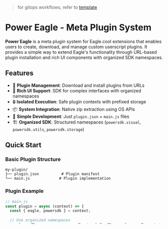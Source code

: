 > for gitops workflows, refer to [template](https://github.com/eagle-cooler/template)

# Power Eagle - Meta Plugin System

**Power Eagle** is a meta plugin system for Eagle.cool extensions that enables users to create, download, and manage custom userscript plugins. It provides a simple way to extend Eagle's functionality through URL-based plugin installation and rich UI components with organized SDK namespaces.

## Features

- 🔌 **Plugin Management**: Download and install plugins from URLs
- 🎨 **Rich UI Support**: SDK for complex interfaces with organized namespaces
- 🔒 **Isolated Execution**: Safe plugin contexts with prefixed storage
- 📦 **System Integration**: Native zip extraction using OS APIs
- 🎯 **Simple Development**: Just `plugin.json` + `main.js` files
- 🏗️ **Organized SDK**: Structured namespaces (`powersdk.visual`, `powersdk.utils`, `powersdk.storage`)

## Quick Start

### Basic Plugin Structure

```
my-plugin/
├── plugin.json          # Plugin manifest
└── main.js             # Plugin implementation
```

### Plugin Example

```javascript
// main.js
const plugin = async (context) => {
  const { eagle, powersdk } = context;
  
  // Use organized namespaces
  const cardManager = new powersdk.visual.CardManager(powersdk.container);
  
  cardManager.addCardToContainer({
    title: 'My Plugin',
    content: '<p>Hello from my plugin!</p>',
    actions: [
      {
        text: 'Count Files',
        onClick: async () => {
          const files = await eagle.item.getSelected();
          powersdk.storage.set('count', files.length);
          await eagle.notification.show({
            title: 'File Count',
            description: `Found ${files.length} files`
          });
        }
      }
    ]
  });
};
```

### Plugin Manifest

```json
{
  "id": "my-plugin",
  "name": "My Plugin",
  "description": "A helpful description of what this plugin does"
}
```

## SDK Reference

The Power Eagle SDK provides organized namespaces for better developer experience:

### Core Functionality
- `powersdk.storage` - Isolated localStorage with plugin-specific prefixes
- `powersdk.container` - Plugin's DOM container
- `powersdk.pluginId` - Unique plugin identifier

### Visual Components
- `powersdk.visual.Button` - Enhanced button component
- `powersdk.visual.CardManager` - Rich card UI system
- `powersdk.visual.Dialog` - Modal dialog component

### Utility Functions
- `powersdk.utils.files` - File operations (`createFile`, `extractZip`, `formatBytes`)
- `powersdk.utils.paths` - Path utilities (`getDownloadPath`, `getExtensionsPath`)
- `powersdk.utils.dom` - DOM utilities (`createElement`, `copyToClipboard`)
- `powersdk.utils.common` - Common utilities (`debounce`, `throttle`, `generateId`)

### Eagle API
- `powersdk.webapi` - Eagle HTTP API wrapper

For complete documentation, see [SDK Reference](./docs/sdk-reference.md) and [Usage Examples](./docs/usage-examples.md).

## Example Plugins

This repository includes three example plugins demonstrating different SDK features:

- **[Basic Plugin](./src/examples/basic-plugin.tsx)** - SDK demonstrations (Eagle API, CardManager, Storage)
- **[Recent Libraries](./src/examples/recent-libraries.tsx)** - Complex UI with search, filtering, library management
- **[File Creator](./src/examples/file-creator.tsx)** - Dynamic file creation with extension management

## Tech Stack

- **Frontend**: React + TypeScript + Vite
- **Styling**: TailwindCSS + DaisyUI
- **Backend**: Eagle.cool Extension Framework
- **File System**: Node.js fs/path modules

## Development

1. Clone and install dependencies:
   ```bash
   git clone <repository>
   cd power-eagle2
   npm install
   ```

2. Start development server:
   ```bash
   npm run dev
   ```

3. Build for production:
   ```bash
   npm run build
   ```

## Plugin Installation

1. **Create Plugin**: Create folder with `plugin.json` and `main.js`
2. **Zip Plugin**: Package your plugin folder as a `.zip` file
3. **Upload**: Host the zip file on any public URL
4. **Install**: Use Power Eagle to download from the URL

Plugins are installed to `~user/.powereagle/extensions/{pluginId}/`

## Contributing

See example plugins in `src/examples/` for implementation patterns. All plugins use the universal `plugin(context)` signature and organized SDK namespaces.

